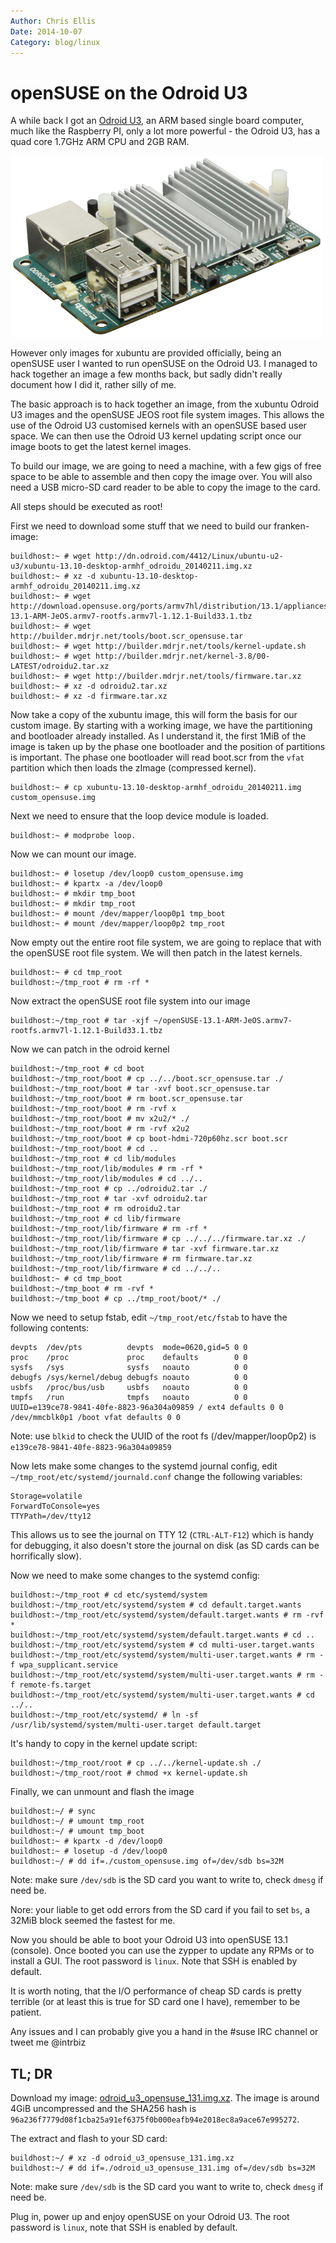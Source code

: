 ```yaml
---
Author: Chris Ellis
Date: 2014-10-07
Category: blog/linux
---
```

# openSUSE on the Odroid U3

A while back I got an [Odroid U3](http://hardkernel.com/main/products/prdt_info.php?g_code=G138745696275), 
an ARM based single board computer, much like the Raspberry PI, only a lot more 
powerful - the Odroid U3, has a quad core 1.7GHz ARM CPU and 2GB RAM.

![The Odroid U3](/resources/odroid_u3.jpg)

However only images for xubuntu are provided officially, being an openSUSE user 
I wanted to run openSUSE on the Odroid U3.  I managed to hack together an image 
a few months back, but sadly didn't really document how I did it, rather silly 
of me.

The basic approach is to hack together an image, from the xubuntu Odroid U3 
images and the openSUSE JEOS root file system images.  This allows the use of 
the Odroid U3 customised kernels with an openSUSE based user space.  We can then 
use the Odroid U3 kernel updating script once our image boots to get the latest 
kernel images.

To build our image, we are going to need a machine, with a few gigs of free 
space to be able to assemble and then copy the image over.  You will also need 
a USB micro-SD card reader to be able to copy the image to the card.

All steps should be executed as root!

First we need to download some stuff that we need to build our franken-image:

    buildhost:~ # wget http://dn.odroid.com/4412/Linux/ubuntu-u2-u3/xubuntu-13.10-desktop-armhf_odroidu_20140211.img.xz
    buildhost:~ # xz -d xubuntu-13.10-desktop-armhf_odroidu_20140211.img.xz
    buildhost:~ # wget http://download.opensuse.org/ports/armv7hl/distribution/13.1/appliances/openSUSE-13.1-ARM-JeOS.armv7-rootfs.armv7l-1.12.1-Build33.1.tbz
    buildhost:~ # wget http://builder.mdrjr.net/tools/boot.scr_opensuse.tar
    buildhost:~ # wget http://builder.mdrjr.net/tools/kernel-update.sh
    buildhost:~ # wget http://builder.mdrjr.net/kernel-3.8/00-LATEST/odroidu2.tar.xz
    buildhost:~ # wget http://builder.mdrjr.net/tools/firmware.tar.xz
    buildhost:~ # xz -d odroidu2.tar.xz
    buildhost:~ # xz -d firmware.tar.xz

Now take a copy of the xubuntu image, this will form the basis for our custom 
image.  By starting with a working image, we have the partitioning and 
bootloader already installed.  As I understand it, the first 1MiB of the image 
is taken up by the phase one bootloader and the position of partitions is 
important.  The phase one bootloader will read boot.scr from the `vfat` 
partition which then loads the zImage (compressed kernel).

    buildhost:~ # cp xubuntu-13.10-desktop-armhf_odroidu_20140211.img custom_opensuse.img

Next we need to ensure that the loop device module is loaded.

    buildhost:~ # modprobe loop.

Now we can mount our image.

    buildhost:~ # losetup /dev/loop0 custom_opensuse.img
    buildhost:~ # kpartx -a /dev/loop0
    buildhost:~ # mkdir tmp_boot
    buildhost:~ # mkdir tmp_root
    buildhost:~ # mount /dev/mapper/loop0p1 tmp_boot
    buildhost:~ # mount /dev/mapper/loop0p2 tmp_root

Now empty out the entire root file system, we are going to replace that 
with the openSUSE root file system.  We will then patch in the latest kernels.

    buildhost:~ # cd tmp_root
    buildhost:~/tmp_root # rm -rf *

Now extract the openSUSE root file system into our image

    buildhost:~/tmp_root # tar -xjf ~/openSUSE-13.1-ARM-JeOS.armv7-rootfs.armv7l-1.12.1-Build33.1.tbz

Now we can patch in the odroid kernel

    buildhost:~/tmp_root # cd boot
    buildhost:~/tmp_root/boot # cp ../../boot.scr_opensuse.tar ./
    buildhost:~/tmp_root/boot # tar -xvf boot.scr_opensuse.tar
    buildhost:~/tmp_root/boot # rm boot.scr_opensuse.tar
    buildhost:~/tmp_root/boot # rm -rvf x
    buildhost:~/tmp_root/boot # mv x2u2/* ./
    buildhost:~/tmp_root/boot # rm -rvf x2u2
    buildhost:~/tmp_root/boot # cp boot-hdmi-720p60hz.scr boot.scr
    buildhost:~/tmp_root/boot # cd ..
    buildhost:~/tmp_root # cd lib/modules
    buildhost:~/tmp_root/lib/modules # rm -rf *
    buildhost:~/tmp_root/lib/modules # cd ../..
    buildhost:~/tmp_root # cp ../odroidu2.tar ./
    buildhost:~/tmp_root # tar -xvf odroidu2.tar
    buildhost:~/tmp_root # rm odroidu2.tar
    buildhost:~/tmp_root # cd lib/firmware
    buildhost:~/tmp_root/lib/firmware # rm -rf *
    buildhost:~/tmp_root/lib/firmware # cp ../../../firmware.tar.xz ./
    buildhost:~/tmp_root/lib/firmware # tar -xvf firmware.tar.xz
    buildhost:~/tmp_root/lib/firmware # rm firmware.tar.xz
    buildhost:~/tmp_root/lib/firmware # cd ../../..
    buildhost:~ # cd tmp_boot
    buildhost:~/tmp_boot # rm -rvf *
    buildhost:~/tmp_boot # cp ../tmp_root/boot/* ./

Now we need to setup fstab, edit `~/tmp_root/etc/fstab` to have the following contents:
    
    devpts  /dev/pts          devpts  mode=0620,gid=5 0 0
    proc    /proc             proc    defaults        0 0
    sysfs   /sys              sysfs   noauto          0 0
    debugfs /sys/kernel/debug debugfs noauto          0 0
    usbfs   /proc/bus/usb     usbfs   noauto          0 0
    tmpfs   /run              tmpfs   noauto          0 0
    UUID=e139ce78-9841-40fe-8823-96a304a09859 / ext4 defaults 0 0
    /dev/mmcblk0p1 /boot vfat defaults 0 0

Note: use `blkid` to check the UUID of the root fs (/dev/mapper/loop0p2) is `e139ce78-9841-40fe-8823-96a304a09859`

Now lets make some changes to the systemd journal config, edit `~/tmp_root/etc/systemd/journald.conf` 
change the following variables:

    Storage=volatile
    ForwardToConsole=yes
    TTYPath=/dev/tty12

This allows us to see the journal on TTY 12 (`CTRL-ALT-F12`) which is handy for 
debugging, it also doesn't store the journal on disk (as SD cards can be 
horrifically slow).

Now we need to make some changes to the systemd config:

    buildhost:~/tmp_root # cd etc/systemd/system
    buildhost:~/tmp_root/etc/systemd/system # cd default.target.wants
    buildhost:~/tmp_root/etc/systemd/system/default.target.wants # rm -rvf *
    buildhost:~/tmp_root/etc/systemd/system/default.target.wants # cd ..
    buildhost:~/tmp_root/etc/systemd/system # cd multi-user.target.wants
    buildhost:~/tmp_root/etc/systemd/system/multi-user.target.wants # rm -f wpa_supplicant.service
    buildhost:~/tmp_root/etc/systemd/system/multi-user.target.wants # rm -f remote-fs.target
    buildhost:~/tmp_root/etc/systemd/system/multi-user.target.wants # cd ../..
    buildhost:~/tmp_root/etc/systemd/ # ln -sf /usr/lib/systemd/system/multi-user.target default.target
    
It's handy to copy in the kernel update script:
    
    buildhost:~/tmp_root/root # cp ../../kernel-update.sh ./
    buildhost:~/tmp_root/root # chmod +x kernel-update.sh

Finally, we can unmount and flash the image

    buildhost:~/ # sync
    buildhost:~/ # umount tmp_root
    buildhost:~/ # umount tmp_boot
    buildhost:~ # kpartx -d /dev/loop0
    buildhost:~ # losetup -d /dev/loop0
    buildhost:~/ # dd if=./custom_opensuse.img of=/dev/sdb bs=32M

Note: make sure `/dev/sdb` is the SD card you want to write to, check `dmesg` if need be.

Nore: your liable to get odd errors from the SD card if you fail to set `bs`, a 32MiB 
block seemed the fastest for me.

Now you should be able to boot your Odroid U3 into openSUSE 13.1 (console).  Once 
booted you can use the zypper to update any RPMs or to install a GUI.  The root 
password is `linux`.  Note that SSH is enabled by default.

It is worth noting, that the I/O performance of cheap SD cards is pretty terrible
(or at least this is true for SD card one I have), remember to be patient.

Any issues and I can probably give you a hand in the #suse IRC channel or tweet me @intrbiz

## TL; DR

Download my image: [odroid_u3_opensuse_131.img.xz](http://files.intrbiz.net/odroid/odroid_u3_opensuse_131.img.xz).
The image is around 4GiB uncompressed and the SHA256 hash is `96a236f7779d08f1cba25a91ef6375f0b000eafb94e2018ec8a9ace67e995272`.

The extract and flash to your SD card:

    buildhost:~/ # xz -d odroid_u3_opensuse_131.img.xz
    buildhost:~/ # dd if=./odroid_u3_opensuse_131.img of=/dev/sdb bs=32M

Note: make sure `/dev/sdb` is the SD card you want to write to, check `dmesg` if need be.

Plug in, power up and enjoy openSUSE on your Odroid U3.  The root password is
`linux`, note that SSH is enabled by default.
